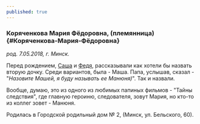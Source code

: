 ```yaml
---
published: true
---
```


### Коряченкова Мария Фёдоровна, (племянница) {#Коряченкова-Мария-Фёдоровна}

_род. 7.05.2018, г. Минск._


Перед рождением, [Саша](#Шаппо-Александра-Григорьевна) и [Федя](#Коряченков-Фёдор-Николаевич), рассказывали как хотели бы назвать вторую дочку.
Среди вариантов, была - Маша.
Папа, услышав, сказал - "_Назовите Машей, я буду называть ее Манюня)_".
Так и назвали.

Вообще, думаю, это из одного из любимых папиных фильмов - "Тайны следствия", где главную героиню, следователя, зовут Мария, но кто-то из коллег зовет - Манюня.

Родилась в Городской родильный дом № 2, (Минск, ул. Бельского, 60).
        
